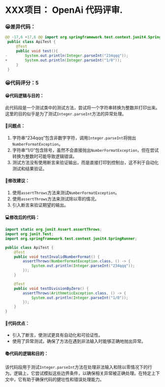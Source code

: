 # XXX项目： OpenAi 代码评审.
### 😀差异代码：
```java
@@ -17,6 +17,6 @@ import org.springframework.test.context.junit4.SpringRunner;
 public class ApiTest {
     @Test
     public void test(){
-        System.out.println(Integer.parseInt("234qqq"));
+        System.out.println(Integer.parseInt("1/0"));
     }
 }
```
### 😀代码评分：5
#### 😀代码逻辑与目的：
此代码段是一个测试类中的测试方法，尝试将一个字符串转换为整数并打印出来。这里的目的似乎是为了测试`Integer.parseInt`方法的异常处理。

#### 🤔问题点：
1. 字符串“234qqq”包含非数字字符，调用`Integer.parseInt`将抛出`NumberFormatException`。
2. 字符串“1/0”包含除号，虽然不会直接抛出`NumberFormatException`，但在尝试转换为整数时可能导致逻辑错误。
3. 测试方法没有使用断言来验证输出，而是直接打印到控制台，这不利于自动化测试和结果验证。

#### 🎯修改建议：
1. 使用`assertThrows`方法来测试`NumberFormatException`。
2. 使用`assertThrows`方法来测试除以零的情况。
3. 引入断言来验证期望的输出。

#### 💻修改后的代码：
```java
import static org.junit.Assert.assertThrows;
import org.junit.Test;
import org.springframework.test.context.junit4.SpringRunner;

public class ApiTest {
    @Test
    public void testInvalidNumberFormat() {
        assertThrows(NumberFormatException.class, () -> {
            System.out.println(Integer.parseInt("234qqq"));
        });
    }

    @Test
    public void testDivisionByZero() {
        assertThrows(ArithmeticException.class, () -> {
            System.out.println(Integer.parseInt("1/0"));
        });
    }
}
```
#### 🌟代码优点：
- 引入了断言，使测试更具有自动化和可验证性。
- 使用了异常测试，确保了方法在遇到非法输入时能够正确地抛出异常。

#### 📚代码的逻辑和目的：
该代码段用于测试`Integer.parseInt`方法在处理非法输入和除以零情况下的行为。逻辑上，它尝试模拟这些边界条件，以确保相关异常被正确处理。在特定上下文中，它有助于确保代码的健壮性和错误处理能力。